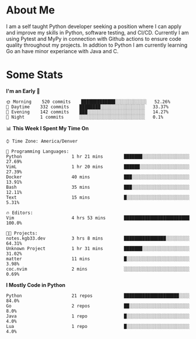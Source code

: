 # About Me
  I am a self taught Python developer seeking a position where I can apply and improve my skills in Python, software testing, and CI/CD. Currently I am using Pytest and MyPy in connection with Github actions to ensure code quality throughout my projects. In addtion to Python I am currently learning Go an have minor experiance with Java and C.
  
 # Some Stats
  
<!--START_SECTION:waka-->
**I'm an Early 🐤** 

```text
🌞 Morning    520 commits    █████████████░░░░░░░░░░░░   52.26% 
🌆 Daytime    332 commits    ████████░░░░░░░░░░░░░░░░░   33.37% 
🌃 Evening    142 commits    ███░░░░░░░░░░░░░░░░░░░░░░   14.27% 
🌙 Night      1 commits      ░░░░░░░░░░░░░░░░░░░░░░░░░   0.1%

```


📊 **This Week I Spent My Time On** 

```text
⌚︎ Time Zone: America/Denver

💬 Programming Languages: 
Python                   1 hr 21 mins        ███████░░░░░░░░░░░░░░░░░░   27.69% 
VimL                     1 hr 20 mins        ██████░░░░░░░░░░░░░░░░░░░   27.39% 
Docker                   40 mins             ███░░░░░░░░░░░░░░░░░░░░░░   13.91% 
Bash                     35 mins             ███░░░░░░░░░░░░░░░░░░░░░░   12.11% 
Text                     15 mins             █░░░░░░░░░░░░░░░░░░░░░░░░   5.31%

🔥 Editors: 
Vim                      4 hrs 53 mins       █████████████████████████   100.0%

🐱‍💻 Projects: 
notes.kgb33.dev          3 hrs 8 mins        ████████████████░░░░░░░░░   64.31% 
Unknown Project          1 hr 31 mins        ███████░░░░░░░░░░░░░░░░░░   31.02% 
matter                   11 mins             █░░░░░░░░░░░░░░░░░░░░░░░░   3.98% 
coc.nvim                 2 mins              ░░░░░░░░░░░░░░░░░░░░░░░░░   0.69%

```

**I Mostly Code in Python** 

```text
Python                   21 repos            █████████████████████░░░░   84.0% 
Go                       2 repos             ██░░░░░░░░░░░░░░░░░░░░░░░   8.0% 
Java                     1 repo              █░░░░░░░░░░░░░░░░░░░░░░░░   4.0% 
Lua                      1 repo              █░░░░░░░░░░░░░░░░░░░░░░░░   4.0%

```



<!--END_SECTION:waka-->
